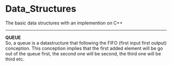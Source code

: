 # Data_Structures
The basic data structures with an implemention on C++
____
**QUEUE**\
So, a queue is a datastructure that following the FIFO (first input first output) conception. This conception implies that the first added element will be go out of the queue first, the second one will be second, the third one will be third etc.
